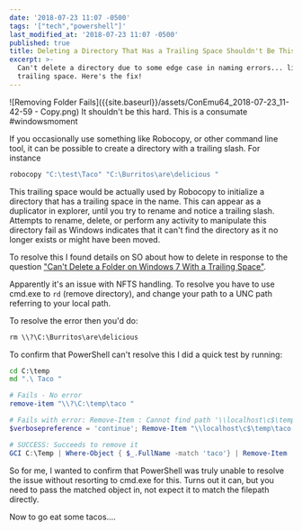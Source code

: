 ```yaml
---
date: '2018-07-23 11:07 -0500'
tags: '["tech","powershell"]'
last_modified_at: '2018-07-23 11:07 -0500'
published: true
title: Deleting a Directory That Has a Trailing Space Shouldn't Be This Hard
excerpt: >-
  Can't delete a directory due to some edge case in naming errors... like a
  trailing space. Here's the fix!
---
```


![Removing Folder Fails]({{site.baseurl}}/assets/ConEmu64_2018-07-23_11-42-59 - Copy.png)
It shouldn't be this hard. This is a consumate #windowsmoment

If you occasionally use something like Robocopy, or other command line tool, it can be possible to create a directory with a trailing slash. For instance 

```cmd
robocopy "C:\test\Taco" "C:\Burritos\are\delicious "
```

This trailing space would be actually used by Robocopy to initialize a directory that has a trailing space in the name. This can appear as a duplicator in explorer, until you try to rename and notice a trailing slash. Attempts to rename, delete, or perform any activity to manipulate this directory fail as Windows indicates that it can't find the directory as it no longer exists or might have been moved. 

To resolve this I found details on SO about how to delete in response to the question ["Can't Delete a Folder on Windows 7 With a Trailing Space"](https://stackoverflow.com/a/21074385). 

Apparently it's an issue with NFTS handling. To resolve you have to use cmd.exe to `rd` (remove directory), and change your path to a UNC path referring to your local path. 

To resolve the error then you'd do: 

```cmd
rm \\?\C:\Burritos\are\delicious
```

To confirm that PowerShell can't resolve this I did a quick test by running: 

```cmd
cd C:\temp
md ".\ Taco "
```

```powershell
# Fails - No error
remove-item "\\?\C:\temp\taco "

# Fails with error: Remove-Item : Cannot find path '\\localhost\c$\temp\taco ' because it does not exist.
$verbosepreference = 'continue'; Remove-Item "\\localhost\c$\temp\taco "

# SUCCESS: Succeeds to remove it
GCI C:\Temp | Where-Object { $_.FullName -match 'taco'} | Remove-Item
```

So for me, I wanted to confirm that PowerShell was truly unable to resolve the issue without resorting to cmd.exe for this. Turns out it can, but you need to pass the matched object in, not expect it to match the filepath directly. 

Now to go eat some tacos....
